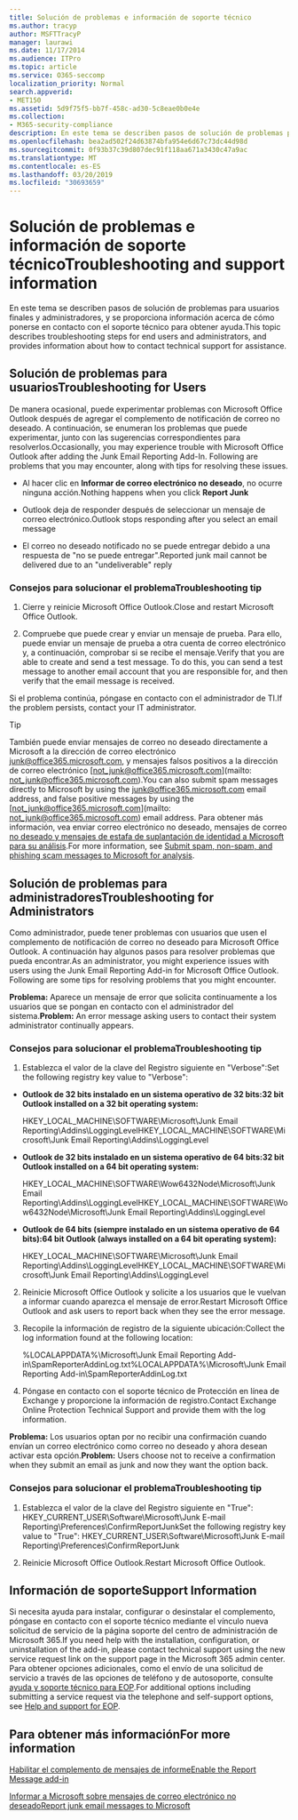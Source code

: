 ```yaml
---
title: Solución de problemas e información de soporte técnico
ms.author: tracyp
author: MSFTTracyP
manager: laurawi
ms.date: 11/17/2014
ms.audience: ITPro
ms.topic: article
ms.service: O365-seccomp
localization_priority: Normal
search.appverid:
- MET150
ms.assetid: 5d9f75f5-bb7f-458c-ad30-5c8eae0b0e4e
ms.collection:
- M365-security-compliance
description: En este tema se describen pasos de solución de problemas para usuarios finales y administradores, y se proporciona información acerca de cómo ponerse en contacto con el soporte técnico para obtener ayuda.
ms.openlocfilehash: bea2ad502f24d63874bfa954e6d67c73dc44d98d
ms.sourcegitcommit: 0f93b37c39d807dec91f118aa671a3430c47a9ac
ms.translationtype: MT
ms.contentlocale: es-ES
ms.lasthandoff: 03/20/2019
ms.locfileid: "30693659"
---
```

# <a name="troubleshooting-and-support-information"></a><span data-ttu-id="15869-103">Solución de problemas e información de soporte técnico</span><span class="sxs-lookup"><span data-stu-id="15869-103">Troubleshooting and support information</span></span>

<span data-ttu-id="15869-104">En este tema se describen pasos de solución de problemas para usuarios finales y administradores, y se proporciona información acerca de cómo ponerse en contacto con el soporte técnico para obtener ayuda.</span><span class="sxs-lookup"><span data-stu-id="15869-104">This topic describes troubleshooting steps for end users and administrators, and provides information about how to contact technical support for assistance.</span></span>
  
## <a name="troubleshooting-for-users"></a><span data-ttu-id="15869-105">Solución de problemas para usuarios</span><span class="sxs-lookup"><span data-stu-id="15869-105">Troubleshooting for Users</span></span>

<span data-ttu-id="15869-p101">De manera ocasional, puede experimentar problemas con Microsoft Office Outlook después de agregar el complemento de notificación de correo no deseado. A continuación, se enumeran los problemas que puede experimentar, junto con las sugerencias correspondientes para resolverlos.</span><span class="sxs-lookup"><span data-stu-id="15869-p101">Occasionally, you may experience trouble with Microsoft Office Outlook after adding the Junk Email Reporting Add-In. Following are problems that you may encounter, along with tips for resolving these issues.</span></span> 
  
- <span data-ttu-id="15869-108">Al hacer clic en **Informar de correo electrónico no deseado**, no ocurre ninguna acción.</span><span class="sxs-lookup"><span data-stu-id="15869-108">Nothing happens when you click **Report Junk**</span></span>
    
- <span data-ttu-id="15869-109">Outlook deja de responder después de seleccionar un mensaje de correo electrónico.</span><span class="sxs-lookup"><span data-stu-id="15869-109">Outlook stops responding after you select an email message</span></span>
    
- <span data-ttu-id="15869-110">El correo no deseado notificado no se puede entregar debido a una respuesta de "no se puede entregar".</span><span class="sxs-lookup"><span data-stu-id="15869-110">Reported junk mail cannot be delivered due to an "undeliverable" reply</span></span>
    
### <a name="troubleshooting-tip"></a><span data-ttu-id="15869-111">Consejos para solucionar el problema</span><span class="sxs-lookup"><span data-stu-id="15869-111">Troubleshooting tip</span></span>

1. <span data-ttu-id="15869-112">Cierre y reinicie Microsoft Office Outlook.</span><span class="sxs-lookup"><span data-stu-id="15869-112">Close and restart Microsoft Office Outlook.</span></span>
    
2. <span data-ttu-id="15869-p102">Compruebe que puede crear y enviar un mensaje de prueba. Para ello, puede enviar un mensaje de prueba a otra cuenta de correo electrónico y, a continuación, comprobar si se recibe el mensaje.</span><span class="sxs-lookup"><span data-stu-id="15869-p102">Verify that you are able to create and send a test message. To do this, you can send a test message to another email account that you are responsible for, and then verify that the email message is received.</span></span>
    
<span data-ttu-id="15869-115">Si el problema continúa, póngase en contacto con el administrador de TI.</span><span class="sxs-lookup"><span data-stu-id="15869-115">If the problem persists, contact your IT administrator.</span></span>
  
> [!TIP]
> <span data-ttu-id="15869-116">También puede enviar mensajes de correo no deseado directamente a Microsoft a la dirección de correo electrónico [junk@office365.microsoft.com](mailto:junk@office365.microsoft.com), y mensajes falsos positivos a la dirección de correo electrónico [not_junk@office365.microsoft.com](mailto: not_junk@office365.microsoft.com).</span><span class="sxs-lookup"><span data-stu-id="15869-116">You can also submit spam messages directly to Microsoft by using the [junk@office365.microsoft.com](mailto:junk@office365.microsoft.com) email address, and false positive messages by using the [not_junk@office365.microsoft.com](mailto: not_junk@office365.microsoft.com) email address.</span></span> <span data-ttu-id="15869-117">Para obtener más información, vea enviar correo electrónico no deseado, mensajes de correo [no deseado y mensajes de estafa de suplantación de identidad a Microsoft para su análisis](submit-spam-non-spam-and-phishing-scam-messages-to-microsoft-for-analysis.md).</span><span class="sxs-lookup"><span data-stu-id="15869-117">For more information, see [Submit spam, non-spam, and phishing scam messages to Microsoft for analysis](submit-spam-non-spam-and-phishing-scam-messages-to-microsoft-for-analysis.md).</span></span> 
  
## <a name="troubleshooting-for-administrators"></a><span data-ttu-id="15869-118">Solución de problemas para administradores</span><span class="sxs-lookup"><span data-stu-id="15869-118">Troubleshooting for Administrators</span></span>

<span data-ttu-id="15869-p104">Como administrador, puede tener problemas con usuarios que usen el complemento de notificación de correo no deseado para Microsoft Office Outlook. A continuación hay algunos pasos para resolver problemas que pueda encontrar.</span><span class="sxs-lookup"><span data-stu-id="15869-p104">As an administrator, you might experience issues with users using the Junk Email Reporting Add-in for Microsoft Office Outlook. Following are some tips for resolving problems that you might encounter.</span></span> 
  
 <span data-ttu-id="15869-121">**Problema:** Aparece un mensaje de error que solicita continuamente a los usuarios que se pongan en contacto con el administrador del sistema.</span><span class="sxs-lookup"><span data-stu-id="15869-121">**Problem:** An error message asking users to contact their system administrator continually appears.</span></span> 
  
### <a name="troubleshooting-tip"></a><span data-ttu-id="15869-122">Consejos para solucionar el problema</span><span class="sxs-lookup"><span data-stu-id="15869-122">Troubleshooting tip</span></span>

1. <span data-ttu-id="15869-123">Establezca el valor de la clave del Registro siguiente en "Verbose":</span><span class="sxs-lookup"><span data-stu-id="15869-123">Set the following registry key value to "Verbose":</span></span>
    
  - <span data-ttu-id="15869-124">**Outlook de 32 bits instalado en un sistema operativo de 32 bits:**</span><span class="sxs-lookup"><span data-stu-id="15869-124">**32 bit Outlook installed on a 32 bit operating system:**</span></span>
    
    <span data-ttu-id="15869-125">HKEY_LOCAL_MACHINE\SOFTWARE\Microsoft\Junk Email Reporting\Addins\LoggingLevel</span><span class="sxs-lookup"><span data-stu-id="15869-125">HKEY_LOCAL_MACHINE\SOFTWARE\Microsoft\Junk Email Reporting\Addins\LoggingLevel</span></span>
    
  - <span data-ttu-id="15869-126">**Outlook de 32 bits instalado en un sistema operativo de 64 bits:**</span><span class="sxs-lookup"><span data-stu-id="15869-126">**32 bit Outlook installed on a 64 bit operating system:**</span></span>
    
    <span data-ttu-id="15869-127">HKEY_LOCAL_MACHINE\SOFTWARE\Wow6432Node\Microsoft\Junk Email Reporting\Addins\LoggingLevel</span><span class="sxs-lookup"><span data-stu-id="15869-127">HKEY_LOCAL_MACHINE\SOFTWARE\Wow6432Node\Microsoft\Junk Email Reporting\Addins\LoggingLevel</span></span>
    
  - <span data-ttu-id="15869-128">**Outlook de 64 bits (siempre instalado en un sistema operativo de 64 bits):**</span><span class="sxs-lookup"><span data-stu-id="15869-128">**64 bit Outlook (always installed on a 64 bit operating system):**</span></span>
    
    <span data-ttu-id="15869-129">HKEY_LOCAL_MACHINE\SOFTWARE\Microsoft\Junk Email Reporting\Addins\LoggingLevel</span><span class="sxs-lookup"><span data-stu-id="15869-129">HKEY_LOCAL_MACHINE\SOFTWARE\Microsoft\Junk Email Reporting\Addins\LoggingLevel</span></span>
    
2. <span data-ttu-id="15869-130">Reinicie Microsoft Office Outlook y solicite a los usuarios que le vuelvan a informar cuando aparezca el mensaje de error.</span><span class="sxs-lookup"><span data-stu-id="15869-130">Restart Microsoft Office Outlook and ask users to report back when they see the error message.</span></span>
    
3. <span data-ttu-id="15869-131">Recopile la información de registro de la siguiente ubicación:</span><span class="sxs-lookup"><span data-stu-id="15869-131">Collect the log information found at the following location:</span></span> 
    
    <span data-ttu-id="15869-132">%LOCALAPPDATA%\Microsoft\Junk Email Reporting Add-in\SpamReporterAddinLog.txt</span><span class="sxs-lookup"><span data-stu-id="15869-132">%LOCALAPPDATA%\Microsoft\Junk Email Reporting Add-in\SpamReporterAddinLog.txt</span></span>
    
4. <span data-ttu-id="15869-133">Póngase en contacto con el soporte técnico de Protección en línea de Exchange y proporcione la información de registro.</span><span class="sxs-lookup"><span data-stu-id="15869-133">Contact Exchange Online Protection Technical Support and provide them with the log information.</span></span> 
    
 <span data-ttu-id="15869-134">**Problema:** Los usuarios optan por no recibir una confirmación cuando envían un correo electrónico como correo no deseado y ahora desean activar esta opción.</span><span class="sxs-lookup"><span data-stu-id="15869-134">**Problem:** Users choose not to receive a confirmation when they submit an email as junk and now they want the option back.</span></span> 
  
### <a name="troubleshooting-tip"></a><span data-ttu-id="15869-135">Consejos para solucionar el problema</span><span class="sxs-lookup"><span data-stu-id="15869-135">Troubleshooting tip</span></span>

1. <span data-ttu-id="15869-136">Establezca el valor de la clave del Registro siguiente en "True": HKEY_CURRENT_USER\Software\Microsoft\Junk E-mail Reporting\Preferences\ConfirmReportJunk</span><span class="sxs-lookup"><span data-stu-id="15869-136">Set the following registry key value to "True": HKEY_CURRENT_USER\Software\Microsoft\Junk E-mail Reporting\Preferences\ConfirmReportJunk</span></span>
    
2. <span data-ttu-id="15869-137">Reinicie Microsoft Office Outlook.</span><span class="sxs-lookup"><span data-stu-id="15869-137">Restart Microsoft Office Outlook.</span></span>
    
## <a name="support-information"></a><span data-ttu-id="15869-138">Información de soporte</span><span class="sxs-lookup"><span data-stu-id="15869-138">Support Information</span></span>

<span data-ttu-id="15869-139">Si necesita ayuda para instalar, configurar o desinstalar el complemento, póngase en contacto con el soporte técnico mediante el vínculo nueva solicitud de servicio de la página soporte del centro de administración de Microsoft 365.</span><span class="sxs-lookup"><span data-stu-id="15869-139">If you need help with the installation, configuration, or uninstallation of the add-in, please contact technical support using the new service request link on the support page in the Microsoft 365 admin center.</span></span> <span data-ttu-id="15869-140">Para obtener opciones adicionales, como el envío de una solicitud de servicio a través de las opciones de teléfono y de autosoporte, consulte [ayuda y soporte técnico para EOP](eop/help-and-support-for-eop.md).</span><span class="sxs-lookup"><span data-stu-id="15869-140">For additional options including submitting a service request via the telephone and self-support options, see [Help and support for EOP](eop/help-and-support-for-eop.md).</span></span>
  
## <a name="for-more-information"></a><span data-ttu-id="15869-141">Para obtener más información</span><span class="sxs-lookup"><span data-stu-id="15869-141">For more information</span></span>

[<span data-ttu-id="15869-142">Habilitar el complemento de mensajes de informe</span><span class="sxs-lookup"><span data-stu-id="15869-142">Enable the Report Message add-in</span></span>](https://support.office.com/article/4250c4bc-6102-420b-9e0a-a95064837676)
  
[<span data-ttu-id="15869-143">Informar a Microsoft sobre mensajes de correo electrónico no deseado</span><span class="sxs-lookup"><span data-stu-id="15869-143">Report junk email messages to Microsoft</span></span>](report-junk-email-messages-to-microsoft.md)
  

